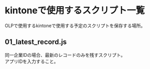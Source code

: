 # kintoneで使用するスクリプト一覧
OLPで使用するkintoneで使用する予定のスクリプトを保存する場所。

## 01_latest_record.js
同一企業IDの場合、最新のレコードのみを残すスクリプト。  
アプリIDを入力すること。

